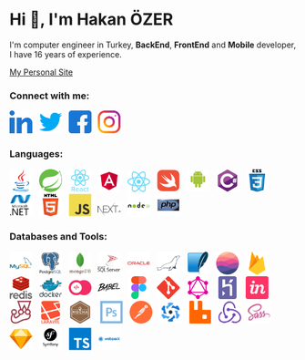 <h1>Hi 👋, I&#39;m Hakan &Ouml;ZER</h1>

<p>I&#39;m computer engineer in Turkey, <strong>BackEnd</strong>, <strong>FrontEnd</strong> and <strong>Mobile</strong> developer, I have 16 years of experience.</p>

[My Personal Site](https://www.hakanozer.com.tr)

<h3>Connect with me:</h3>

<p><a href="https://linkedin.com/in/hakanozer02" target="_blank"><img alt="hakanozer02" src="https://github.com/hakanozer/hakanozer/blob/main/social_icon/linked-in-alt.svg" width="40" /></a>&nbsp; &nbsp;<a href="https://twitter.com/hakanozer02" target="blank"><img alt="hakanozer02" src="https://github.com/hakanozer/hakanozer/blob/main/social_icon/twitter.svg" width="40" /></a>&nbsp; &nbsp;<a href="https://fb.com/hakanozer02" target="blank"><img alt="hakanozer02" src="https://github.com/hakanozer/hakanozer/blob/main/social_icon/facebook.svg" width="40" /></a>&nbsp; &nbsp;<a href="https://instagram.com/hakanozer02" target="blank"><img alt="hakanozer02" src="https://github.com/hakanozer/hakanozer/blob/main/social_icon/instagram.svg" width="40" /></a></p>

<h3>Languages:</h3>

<p><a href="https://www.java.com" target="_blank"><img alt="java" src="https://github.com/hakanozer/hakanozer/blob/main/languages_icon/java.svg" width="40" /></a>&nbsp;&nbsp;&nbsp;<a href="https://spring.io/" target="_blank"><img alt="spring" src="https://github.com/hakanozer/hakanozer/blob/main/languages_icon/spring.svg" width="40" /></a>&nbsp;&nbsp;&nbsp;<a href="https://reactjs.org/" target="_blank"><img alt="react" src="https://github.com/hakanozer/hakanozer/blob/main/languages_icon/reactjs.svg" width="40" /></a>&nbsp;&nbsp;&nbsp;<a href="https://angular.io" target="_blank"><img alt="angular" src="https://github.com/hakanozer/hakanozer/blob/main/languages_icon/angular.svg" width="40" /></a>&nbsp;&nbsp;&nbsp;<a href="https://reactnative.dev/" target="_blank"><img alt="reactnative" src="https://github.com/hakanozer/hakanozer/blob/main/languages_icon/reactnative.svg" width="40" /></a>&nbsp;&nbsp;&nbsp;<a href="https://developer.apple.com/swift/" target="_blank"><img alt="swift" src="https://github.com/hakanozer/hakanozer/blob/main/languages_icon/swift.svg" width="40" /></a>&nbsp;&nbsp;&nbsp;<a href="https://developer.android.com" target="_blank"><img alt="android" src="https://github.com/hakanozer/hakanozer/blob/main/languages_icon/android.svg" width="40" /></a>&nbsp;&nbsp;&nbsp;<a href="https://docs.microsoft.com/tr-tr/dotnet/csharp/" target="_blank"><img alt="csharp" src="https://github.com/hakanozer/hakanozer/blob/main/languages_icon/csharp.svg" width="40" /></a>&nbsp;&nbsp;&nbsp;<a href="https://www.w3schools.com/css/" target="_blank"><img alt="css3" src="https://github.com/hakanozer/hakanozer/blob/main/languages_icon/css3.svg" width="40" /></a>&nbsp;&nbsp;&nbsp;<a href="https://dotnet.microsoft.com/" target="_blank"><img alt="dotnet" src="https://github.com/hakanozer/hakanozer/blob/main/languages_icon/dotnet.svg" width="40" /></a>&nbsp;&nbsp;&nbsp;<a href="https://www.w3.org/html/" target="_blank"><img alt="html5" src="https://github.com/hakanozer/hakanozer/blob/main/languages_icon/html5.svg" width="40" /></a>&nbsp;&nbsp;&nbsp;<a href="https://developer.mozilla.org/en-US/docs/Web/JavaScript" target="_blank"><img alt="javascript" src="https://github.com/hakanozer/hakanozer/blob/main/languages_icon/javascript.svg" width="40" /></a>&nbsp;&nbsp;&nbsp;<a href="https://nextjs.org/" target="_blank"><img alt="nextjs" src="https://github.com/hakanozer/hakanozer/blob/main/languages_icon/nextjs.svg" width="40" /></a>&nbsp;&nbsp;&nbsp;<a href="https://nodejs.org" target="_blank"><img alt="nodejs" src="https://github.com/hakanozer/hakanozer/blob/main/languages_icon/nodejs.svg" width="40" /></a>&nbsp;&nbsp;&nbsp;<a href="https://www.php.net" target="_blank"><img alt="php" src="https://github.com/hakanozer/hakanozer/blob/main/languages_icon/php.svg" width="40" /></a></p>

<h3>Databases and Tools:</h3>

<p><a href="https://www.mysql.com/" target="_blank"><img alt="mysql" src="https://github.com/hakanozer/hakanozer/blob/main/databases_and_tools/mysql.svg" width="40" /></a>&nbsp;&nbsp;&nbsp;<a href="https://www.postgresql.org" target="_blank"><img alt="postgresql" src="https://github.com/hakanozer/hakanozer/blob/main/databases_and_tools/postgresql.svg" width="40" /></a>&nbsp; &nbsp;<a href="https://www.mongodb.com/" target="_blank"><img alt="mongodb" src="https://github.com/hakanozer/hakanozer/blob/main/databases_and_tools/mongodb.svg" width="40" /></a>&nbsp;&nbsp;&nbsp;<a href="https://www.microsoft.com/en-us/sql-server" target="_blank"><img alt="mssql" src="https://github.com/hakanozer/hakanozer/blob/main/databases_and_tools/sqlserver.svg" width="40" /></a>&nbsp;&nbsp;&nbsp;<a href="https://www.oracle.com/" target="_blank"><img alt="oracle" src="https://github.com/hakanozer/hakanozer/blob/main/databases_and_tools/oracle.svg" width="40" /></a>&nbsp;&nbsp;&nbsp;<a href="https://mariadb.org/" target="_blank"><img alt="mariadb" src="https://github.com/hakanozer/hakanozer/blob/main/databases_and_tools/mariadb.svg" width="40" /></a>&nbsp;&nbsp;&nbsp;<a href="https://www.sqlite.org/" target="_blank"><img alt="sqlite" src="https://github.com/hakanozer/hakanozer/blob/main/databases_and_tools/sqlite.svg" width="40" /></a>&nbsp;&nbsp;&nbsp;<a href="https://realm.io/" target="_blank"><img alt="realm" src="https://github.com/hakanozer/hakanozer/blob/main/databases_and_tools/realm.svg" width="40" /></a>&nbsp;&nbsp;&nbsp;<a href="https://firebase.google.com/" target="_blank"><img alt="firebase" src="https://github.com/hakanozer/hakanozer/blob/main/databases_and_tools/firebase.svg" width="40" /></a>&nbsp;&nbsp;&nbsp;<a href="https://redis.io" target="_blank"><img alt="redis" src="https://github.com/hakanozer/hakanozer/blob/main/databases_and_tools/redis.svg" width="40" /></a>&nbsp;&nbsp;&nbsp;<a href="https://www.docker.com/" target="_blank"><img alt="docker" src="https://github.com/hakanozer/hakanozer/blob/main/databases_and_tools/docker.svg" width="40" /></a>&nbsp;&nbsp;&nbsp;<a href="https://appwrite.io" target="_blank"><img alt="appwrite" src="https://github.com/hakanozer/hakanozer/blob/main/databases_and_tools/appwrite.svg" width="40" /></a>&nbsp;&nbsp;&nbsp;<a href="https://babeljs.io/" target="_blank"><img alt="babel" src="https://github.com/hakanozer/hakanozer/blob/main/databases_and_tools/babeljs.svg" width="40" /></a>&nbsp;&nbsp;&nbsp;<a href="https://www.figma.com/" target="_blank"><img alt="figma" src="https://github.com/hakanozer/hakanozer/blob/main/databases_and_tools/figma.svg" width="40" /></a>&nbsp;&nbsp;&nbsp;<a href="https://git-scm.com/" target="_blank"><img alt="git" src="https://github.com/hakanozer/hakanozer/blob/main/databases_and_tools/git.svg" width="40" /></a>&nbsp;&nbsp;&nbsp;<a href="https://graphql.org" target="_blank"><img alt="graphql" src="https://github.com/hakanozer/hakanozer/blob/main/databases_and_tools/graphql.svg" width="40" /></a>&nbsp;&nbsp;&nbsp;<a href="https://heroku.com" target="_blank"><img alt="heroku" src="https://github.com/hakanozer/hakanozer/blob/main/databases_and_tools/heroku.svg" width="40" /></a>&nbsp; &nbsp;<a href="https://www.invisionapp.com/" target="_blank"><img alt="invision" src="https://github.com/hakanozer/hakanozer/blob/main/databases_and_tools/invisionapp.svg" width="40" /></a>&nbsp;&nbsp;&nbsp;<a href="https://jestjs.io" target="_blank"><img alt="jest" src="https://github.com/hakanozer/hakanozer/blob/main/databases_and_tools/jestjs.svg" width="40" /></a>&nbsp;&nbsp;&nbsp;<a href="https://laravel.com/" target="_blank"><img alt="laravel" src="https://github.com/hakanozer/hakanozer/blob/main/databases_and_tools/laravel.svg" width="40" /></a>&nbsp;&nbsp;&nbsp;<a href="https://mochajs.org" target="_blank"><img alt="mocha" src="https://github.com/hakanozer/hakanozer/blob/main/databases_and_tools/mochajs.svg" width="40" /></a>&nbsp;&nbsp; &nbsp;<a href="https://www.photoshop.com/en" target="_blank"><img alt="photoshop" src="https://github.com/hakanozer/hakanozer/blob/main/databases_and_tools/photoshop.svg" width="40" /></a>&nbsp;&nbsp;&nbsp;<a href="https://postman.com" target="_blank"><img alt="postman" src="https://github.com/hakanozer/hakanozer/blob/main/databases_and_tools/postman.svg" width="40" /></a>&nbsp;&nbsp;&nbsp;<a href="https://quasar.dev/" target="_blank"><img alt="quasar" src="https://github.com/hakanozer/hakanozer/blob/main/databases_and_tools/quasar.svg" width="40" /></a>&nbsp;&nbsp;&nbsp;<a href="https://www.rabbitmq.com" target="_blank"><img alt="rabbitMQ" src="https://github.com/hakanozer/hakanozer/blob/main/databases_and_tools/rabbitmq.svg" width="40" /></a>&nbsp;&nbsp;&nbsp;<a href="https://redux.js.org" target="_blank"><img alt="redux" src="https://github.com/hakanozer/hakanozer/blob/main/databases_and_tools/redux.svg" width="40" /></a>&nbsp;&nbsp;&nbsp;<a href="https://sass-lang.com" target="_blank"><img alt="sass" src="https://github.com/hakanozer/hakanozer/blob/main/databases_and_tools/sass.svg" width="40" /></a>&nbsp;&nbsp;&nbsp;<a href="https://www.sketch.com/" target="_blank"><img alt="sketch" src="https://github.com/hakanozer/hakanozer/blob/main/databases_and_tools/sketch.svg" width="40" /></a>&nbsp;&nbsp;&nbsp;<a href="https://symfony.com" target="_blank"><img alt="symfony" src="https://github.com/hakanozer/hakanozer/blob/main/databases_and_tools/symfony.svg" width="40" /></a>&nbsp;&nbsp;&nbsp;<a href="https://www.typescriptlang.org/" target="_blank"><img alt="typescript" src="https://github.com/hakanozer/hakanozer/blob/main/databases_and_tools/typescript.svg" width="40" /></a>&nbsp;&nbsp;&nbsp;<a href="https://webpack.js.org" target="_blank"><img alt="webpack" src="https://github.com/hakanozer/hakanozer/blob/main/databases_and_tools/webpack.svg" width="40" /></a></p>

<p>&nbsp;</p>
